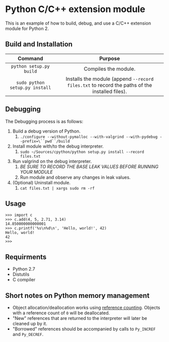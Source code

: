 # Python C/C++ extension module
This is an example of how to build, debug, and use a C/C++ extension module for Python 2.

## Build and Installation
| Command                        | Purpose                                                                                       |
|:------------------------------:|:---------------------------------------------------------------------------------------------:|
| `python setup.py build`        | Compiles the module.                                                                          |
| `sudo python setup.py install` | Installs the module (append `--record files.txt` to record the paths of the installed files). |

## Debugging
The Debugging process is as follows:
1. Build a debug version of Python.
    1. `./configure --without-pymalloc --with-valgrind --with-pydebug --prefix=\``pwd``/build`
2. Install module with/to the debug interpreter.
    1. `sudo ~/Sources/cpython/python setup.py install --record files.txt`
3. Run valgrind on the debug interpreter.
    1. *BE SURE TO RECORD THE BASE LEAK VALUES BEFORE RUNNING YOUR MODULE*
    2. Run module and observe any changes in leak values.
4. (Optional) Uninstall module.
    1. `cat files.txt | xargs sudo rm -rf`

## Usage
```
>>> import c
>>> c.add(4, 5, 2.71, 3.14)
14.850000000000001
>>> c.printf('%s\n%d\n', 'Hello, world!', 42)
Hello, world!
42
>>>
```

## Requirments
- Python 2.7
- Distutils
- C compiler

## Short notes on Python memory management
- Object allocation/deallocation works using [reference counting][refcnt]. Objects with a reference count of `0` will be deallocated.
- "New" references that are returned to the interpreter will later be cleaned up by it.
- "Borrowed" references should be accompanied by calls to `Py_INCREF` and `Py_DECREF`.


[refcnt]: https://docs.python.org/2/c-api/intro.html#objects-types-and-reference-counts
